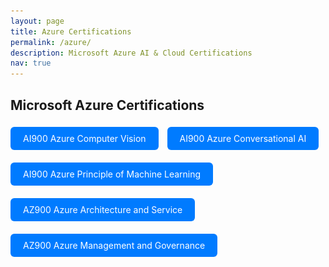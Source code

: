 ```yaml
---
layout: page
title: Azure Certifications
permalink: /azure/
description: Microsoft Azure AI & Cloud Certifications
nav: true
---
```


## Microsoft Azure Certifications

<!-- AI900 Azure Computer Vision -->
<a href="javascript:void(0)" onclick="document.getElementById('modal-azure-vision').style.display='block'" style="display:inline-block; padding:10px 20px; background:#007bff; color:white; border-radius:6px; text-decoration:none; margin: 5px 10px 15px 0;">
  AI900 Azure Computer Vision
</a>
<div id="modal-azure-vision" style="display:none; position:fixed; top:0; left:0; width:100%; height:100%; background:rgba(0,0,0,0.8); z-index:1000;">
  <div style="position:relative; margin:5% auto; padding:20px; background:#fff; width:90%; max-width:800px; border-radius:12px;">
    <span onclick="document.getElementById('modal-azure-vision').style.display='none'" style="position:absolute; top:10px; right:20px; font-size:24px; cursor:pointer;">&times;</span>
    <img src="/assets/img/Azure/AI900 Azure Computer Vision.png" alt="Azure Computer Vision Certificate" style="width:100%; height:auto; border-radius:8px;">
  </div>
</div>

<!-- AI900 Azure Conversational AI -->
<a href="javascript:void(0)" onclick="document.getElementById('modal-azure-conv').style.display='block'" style="display:inline-block; padding:10px 20px; background:#007bff; color:white; border-radius:6px; text-decoration:none; margin: 5px 10px 15px 0;">
  AI900 Azure Conversational AI
</a>
<div id="modal-azure-conv" style="display:none; position:fixed; top:0; left:0; width:100%; height:100%; background:rgba(0,0,0,0.8); z-index:1000;">
  <div style="position:relative; margin:5% auto; padding:20px; background:#fff; width:90%; max-width:800px; border-radius:12px;">
    <span onclick="document.getElementById('modal-azure-conv').style.display='none'" style="position:absolute; top:10px; right:20px; font-size:24px; cursor:pointer;">&times;</span>
    <img src="/assets/img/Azure/AI900 Azure Conversational AI.png" alt="Azure Conversational AI Certificate" style="width:100%; height:auto; border-radius:8px;">
  </div>
</div>

<!-- AI900 Azure Principle of Machine Learning -->
<a href="javascript:void(0)" onclick="document.getElementById('modal-azure-ml').style.display='block'" style="display:inline-block; padding:10px 20px; background:#007bff; color:white; border-radius:6px; text-decoration:none; margin: 5px 10px 15px 0;">
  AI900 Azure Principle of Machine Learning
</a>
<div id="modal-azure-ml" style="display:none; position:fixed; top:0; left:0; width:100%; height:100%; background:rgba(0,0,0,0.8); z-index:1000;">
  <div style="position:relative; margin:5% auto; padding:20px; background:#fff; width:90%; max-width:800px; border-radius:12px;">
    <span onclick="document.getElementById('modal-azure-ml').style.display='none'" style="position:absolute; top:10px; right:20px; font-size:24px; cursor:pointer;">&times;</span>
    <img src="/assets/img/Azure/AI900 Azure Principle of Machine Learning.png" alt="Azure Principle of ML Certificate" style="width:100%; height:auto; border-radius:8px;">
  </div>
</div>

<!-- AZ900 Azure Architecture and Service -->
<a href="javascript:void(0)" onclick="document.getElementById('modal-azure-arch').style.display='block'" style="display:inline-block; padding:10px 20px; background:#007bff; color:white; border-radius:6px; text-decoration:none; margin: 5px 10px 15px 0;">
  AZ900 Azure Architecture and Service
</a>
<div id="modal-azure-arch" style="display:none; position:fixed; top:0; left:0; width:100%; height:100%; background:rgba(0,0,0,0.8); z-index:1000;">
  <div style="position:relative; margin:5% auto; padding:20px; background:#fff; width:90%; max-width:800px; border-radius:12px;">
    <span onclick="document.getElementById('modal-azure-arch').style.display='none'" style="position:absolute; top:10px; right:20px; font-size:24px; cursor:pointer;">&times;</span>
    <img src="/assets/img/Azure/AZ900 Azure Architecture and Service.png" alt="Azure Architecture Certificate" style="width:100%; height:auto; border-radius:8px;">
  </div>
</div>

<!-- AZ900 Azure Management and Governance -->
<a href="javascript:void(0)" onclick="document.getElementById('modal-azure-govern').style.display='block'" style="display:inline-block; padding:10px 20px; background:#007bff; color:white; border-radius:6px; text-decoration:none; margin: 5px 10px 15px 0;">
  AZ900 Azure Management and Governance
</a>
<div id="modal-azure-govern" style="display:none; position:fixed; top:0; left:0; width:100%; height:100%; background:rgba(0,0,0,0.8); z-index:1000;">
  <div style="position:relative; margin:5% auto; padding:20px; background:#fff; width:90%; max-width:800px; border-radius:12px;">
    <span onclick="document.getElementById('modal-azure-govern').style.display='none'" style="position:absolute; top:10px; right:20px; font-size:24px; cursor:pointer;">&times;</span>
    <img src="/assets/img/Azure/AZ900 Azure Management and Governance.png" alt="Azure Management Certificate" style="width:100%; height:auto; border-radius:8px;">
  </div>
</div>
